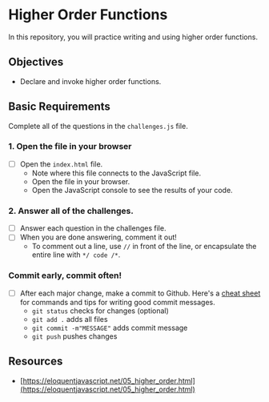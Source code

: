# Higher Order Functions

In this repository, you will practice writing and using higher order functions.

## Objectives

  - Declare and invoke higher order functions.

## Basic Requirements

Complete all of the questions in the `challenges.js` file.

### 1. Open the file in your browser
  - [ ] Open the `index.html` file.
    - Note where this file connects to the JavaScript file.
    - Open the file in your browser.
    - Open the JavaScript console to see the results of your code.

### 2. Answer all of the challenges.
  - [ ] Answer each question in the challenges file.
  - [ ] When you are done answering, comment it out!
    - To comment out a line, use `//` in front of the line, or encapsulate the entire line with `*/ code /*`.

### Commit early, commit often!
  - [ ] After each major change, make a commit to Github. Here's a [cheat sheet](https://www.git-tower.com/blog/git-cheat-sheet) for commands and tips for writing good commit messages.
    - `git status` checks for changes (optional)
    - `git add .` adds all files 
    - `git commit -m"MESSAGE"` adds commit message
    - `git push` pushes changes

## Resources
  - [https://eloquentjavascript.net/05_higher_order.html](https://eloquentjavascript.net/05_higher_order.html)